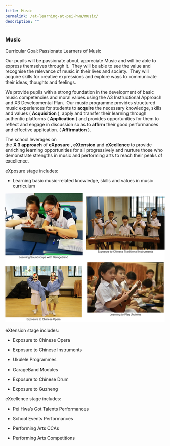 ```yaml
---
title: Music
permalink: /at-learning-at-pei-hwa/music/
description: ""
---
```

### Music

Curricular Goal: Passionate Learners of Music

Our pupils will be passionate about, appreciate Music and will be able to express themselves through it.  They will be able to see the value and recognise the relevance of music in their lives and society.  They will acquire skills for creative expressions and explore ways to communicate their ideas, thoughts and feelings.

We provide pupils with a strong foundation in the development of basic music competencies and moral values using the A3 Instructional Approach and X3 Developmental Plan.  Our music programme provides structured music experiences for students to **acquire** the necessary knowledge, skills and values ( **Acquisition** ), apply and transfer their learning through authentic platforms ( **Application** ) and provides opportunities for them to reflect and engage in discussion so as to **affirm** their good performances and effective application. ( **Affirmation** ).


The school leverages on the **X 3 approach** of **eXposure** , **eXtension** and **eXcellence** to provide enriching learning opportunities for all progressively and nurture those who demonstrate strengths in music and performing arts to reach their peaks of excellence.  

  

eXposure stage includes:

* Learning basic music-related knowledge, skills and values in music curriculum

![](/images/music.png)

eXtension stage includes:  

* Exposure to Chinese Opera

* Exposure to Chinese Instruments

* Ukulele Programmes

* GarageBand Modules

* Exposure to Chinese Drum

* Exposure to Guzheng

  

eXcellence stage includes:

* Pei Hwa’s Got Talents Performances

* School Events Performances

* Performing Arts CCAs

* Performing Arts Competitions